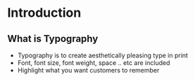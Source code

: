 # Introduction
## What is Typography
* Typography is to create aesthetically pleasing type in print
* Font, font size, font weight, space .. etc are included
* Highlight what you want customers to remember
